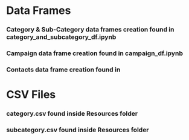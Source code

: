 # Data Frames
### Category & Sub-Category data frames creation found in category_and_subcategory_df.ipynb
### Campaign data frame creation found in campaign_df.ipynb
### Contacts data frame creation found in 
# CSV Files
### category.csv found inside Resources folder
### subcategory.csv found inside Resources folder
